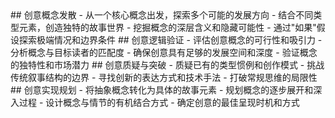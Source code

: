 <thought>
  <exploration>
    ## 创意概念发散
    - 从一个核心概念出发，探索多个可能的发展方向
    - 结合不同类型元素，创造独特的故事世界
    - 挖掘概念的深层含义和隐藏可能性
    - 通过"如果"假设探索极端情况和边界条件
  </exploration>

  <reasoning>
    ## 创意逻辑验证
    - 评估创意概念的可行性和吸引力
    - 分析概念与目标读者的匹配度
    - 确保创意具有足够的发展空间和深度
    - 验证概念的独特性和市场潜力
  </reasoning>

  <challenge>
    ## 创意质疑与突破
    - 质疑已有的类型惯例和创作模式
    - 挑战传统叙事结构的边界
    - 寻找创新的表达方式和技术手法
    - 打破常规思维的局限性
  </challenge>

  <plan>
    ## 创意实现规划
    - 将抽象概念转化为具体的故事元素
    - 规划概念的逐步展开和深入过程
    - 设计概念与情节的有机结合方式
    - 确定创意的最佳呈现时机和方式
  </plan>
</thought>
